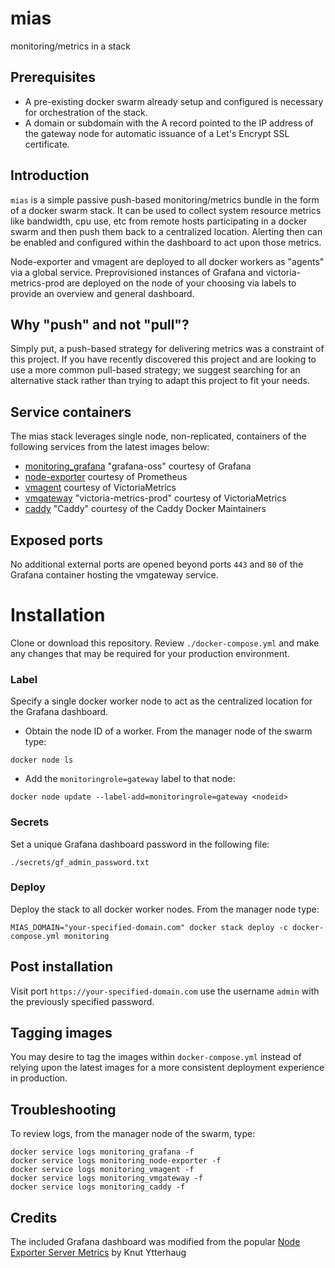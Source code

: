 # mias
monitoring/metrics in a stack

## Prerequisites
* A pre-existing docker swarm already setup and configured is necessary for orchestration of the stack.
* A domain or subdomain with the A record pointed to the IP address of the gateway node for automatic issuance of a Let's Encrypt SSL certificate.

## Introduction

`mias` is a simple passive push-based monitoring/metrics bundle in the form of a docker swarm stack. It can be used to collect system resource metrics like bandwidth, cpu use, etc from remote hosts participating in a docker swarm and then push them back to a centralized location. Alerting then can be enabled and configured within the dashboard to act upon those metrics.

Node-exporter and vmagent are deployed to all docker workers as "agents" via a global service. Preprovisioned instances of Grafana and victoria-metrics-prod are deployed on the node of your choosing via labels to provide an overview and general dashboard.

## Why "push" and not "pull"?
Simply put, a push-based strategy for delivering metrics was a constraint of this project. If you have recently discovered this project and are looking to use a more common pull-based strategy; we suggest searching for an alternative stack rather than trying to adapt this project to fit your needs.

## Service containers

The mias stack leverages single node, non-replicated, containers of the following services from the latest images below:

* [monitoring_grafana](https://hub.docker.com/r/grafana/grafana-oss/) "grafana-oss" courtesy of Grafana
* [node-exporter](https://hub.docker.com/r/prom/node-exporter) courtesy of Prometheus
* [vmagent](https://hub.docker.com/r/victoriametrics/vmagent) courtesy of VictoriaMetrics
* [vmgateway](https://hub.docker.com/r/victoriametrics/victoria-metrics/) "victoria-metrics-prod" courtesy of VictoriaMetrics
* [caddy](https://hub.docker.com/_/caddy) "Caddy" courtesy of the Caddy Docker Maintainers

## Exposed ports
No additional external ports are opened beyond ports `443` and `80` of the Grafana container hosting the vmgateway service.

# Installation

Clone or download this repository.  Review `./docker-compose.yml` and make any changes that may be required for your production environment.

### Label
Specify a single docker worker node to act as the centralized location for the Grafana dashboard.

* Obtain the node ID of a worker.  From the manager node of the swarm type:
```
docker node ls
```
* Add the `monitoringrole=gateway` label to that node:
```
docker node update --label-add=monitoringrole=gateway <nodeid>
```

### Secrets
Set a unique Grafana dashboard password in the following file:
```
./secrets/gf_admin_password.txt
```
### Deploy

Deploy the stack to all docker worker nodes.  From the manager node type:
```
MIAS_DOMAIN="your-specified-domain.com" docker stack deploy -c docker-compose.yml monitoring
```

## Post installation
Visit port `https://your-specified-domain.com` use the username `admin` with the previously specified password.

## Tagging images
You may desire to tag the images within `docker-compose.yml` instead of relying upon the latest images for a more consistent deployment experience in production.

## Troubleshooting
To review logs, from the manager node of the swarm, type:
```
docker service logs monitoring_grafana -f
docker service logs monitoring_node-exporter -f
docker service logs monitoring_vmagent -f
docker service logs monitoring_vmgateway -f
docker service logs monitoring_caddy -f
```

## Credits
The included Grafana dashboard was modified from the popular [Node Exporter Server Metrics](https://grafana.com/grafana/dashboards/405/) by Knut Ytterhaug